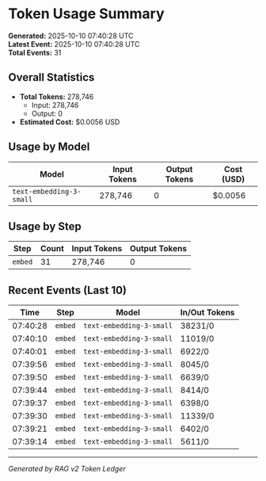 # Token Usage Summary

**Generated:** 2025-10-10 07:40:28 UTC  
**Latest Event:** 2025-10-10 07:40:28 UTC  
**Total Events:** 31

## Overall Statistics

- **Total Tokens:** 278,746
  - Input: 278,746
  - Output: 0
- **Estimated Cost:** $0.0056 USD

## Usage by Model

| Model | Input Tokens | Output Tokens | Cost (USD) |
|-------|-------------|---------------|------------|
| `text-embedding-3-small` | 278,746 | 0 | $0.0056 |

## Usage by Step

| Step | Count | Input Tokens | Output Tokens |
|------|-------|-------------|---------------|
| `embed` | 31 | 278,746 | 0 |

## Recent Events (Last 10)

| Time | Step | Model | In/Out Tokens |
|------|------|-------|---------------|
| 07:40:28 | `embed` | `text-embedding-3-small` | 38231/0 |
| 07:40:10 | `embed` | `text-embedding-3-small` | 11019/0 |
| 07:40:01 | `embed` | `text-embedding-3-small` | 6922/0 |
| 07:39:56 | `embed` | `text-embedding-3-small` | 8045/0 |
| 07:39:50 | `embed` | `text-embedding-3-small` | 6639/0 |
| 07:39:44 | `embed` | `text-embedding-3-small` | 8414/0 |
| 07:39:37 | `embed` | `text-embedding-3-small` | 6398/0 |
| 07:39:30 | `embed` | `text-embedding-3-small` | 11339/0 |
| 07:39:21 | `embed` | `text-embedding-3-small` | 6402/0 |
| 07:39:14 | `embed` | `text-embedding-3-small` | 5611/0 |

---
*Generated by RAG v2 Token Ledger*
